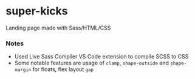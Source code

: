 # super-kicks

Landing page made with Sass/HTML/CSS

### Notes

- Used Live Sass Compiler VS Code extension to compile SCSS to CSS
- Some notable features are usage of `clamp`, `shape-outside` and `shape-margin` for floats, flex layout `gap`
